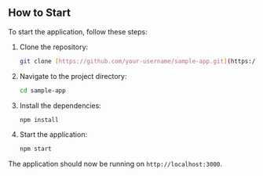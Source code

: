 
## How to Start
To start the application, follow these steps:

1. Clone the repository:
    ```bash
    git clone [https://github.com/your-username/sample-app.git](https://github.com/devrogersoft/sample-app.git)
    ```
2. Navigate to the project directory:
    ```bash
    cd sample-app
    ```
3. Install the dependencies:
    ```bash
    npm install
    ```
4. Start the application:
    ```bash
    npm start
    ```

The application should now be running on `http://localhost:3000`.
